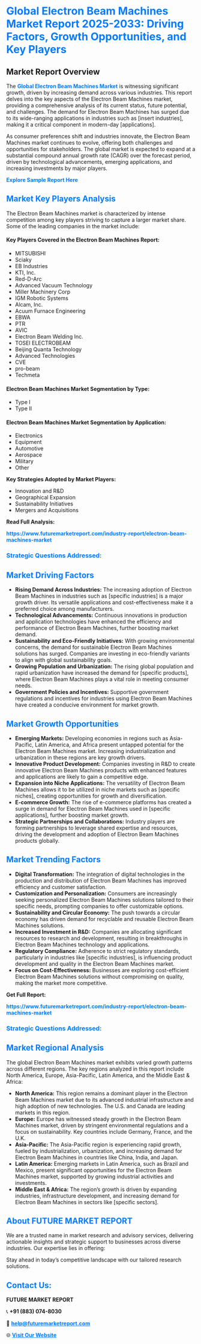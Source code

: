 <h1 style="color: #007BFF;">Global Electron Beam Machines Market Report 2025-2033: Driving Factors, Growth Opportunities, and Key Players</h1>

<section id="overview">
<h2>Market Report Overview</h2>
<p>The <a href="https://www.futuremarketreport.com/industry-report/electron-beam-machines-market" style="color: #007BFF; text-decoration: none;"><strong>Global Electron Beam Machines Market</strong></a> is witnessing significant growth, driven by increasing demand across various industries. This report delves into the key aspects of the Electron Beam Machines market, providing a comprehensive analysis of its current status, future potential, and challenges. The demand for Electron Beam Machines has surged due to its wide-ranging applications in industries such as [insert industries], making it a critical component in modern-day [applications].</p>
<p>As consumer preferences shift and industries innovate, the Electron Beam Machines market continues to evolve, offering both challenges and opportunities for stakeholders. The global market is expected to expand at a substantial compound annual growth rate (CAGR) over the forecast period, driven by technological advancements, emerging applications, and increasing investments by major players.</p>
</section>

<section id="overview">
<p><a href="https://www.futuremarketreport.com/request-sample/reportId=85717" style="color: #007BFF; text-decoration: none;"><strong>Explore Sample Report Here</strong></a></p>
</section>

<section id="key-players">
<h2 style="color: #007BFF;">Market Key Players Analysis</h2>
<p>The Electron Beam Machines market is characterized by intense competition among key players striving to capture a larger market share. Some of the leading companies in the market include:</p>
<h4>Key Players Covered in the Electron Beam Machines Report:</h4>
<ul><li>MITSUBISHI</li><li>Sciaky</li><li>EB Industries</li><li>KTI, Inc.</li><li>Red-D-Arc</li><li>Advanced Vacuum Technology</li><li>Miller Machinery Corp</li><li>IGM Robotic Systems</li><li>Alcam, Inc.</li><li>Acuum Furnace Engineering</li><li>EBWA</li><li>PTR</li><li>AVIC</li><li>Electron Beam Welding Inc.</li><li>TOSEI ELECTROBEAM</li><li>Beijing Quanta Technology</li><li>Advanced Technologies</li><li>CVE</li><li>pro-beam</li><li>Techmeta</li></ul>
<h4>Electron Beam Machines Market Segmentation by Type:</h4>
<ul><li>Type I</li><li>Type II</li></ul>

<h4>Electron Beam Machines Market Segmentation by Application:</h4>
<ul><li>Electronics</li><li>Equipment</li><li>Automotive</li><li>Aerospace</li><li>Military</li><li>Other</li></ul>
<p><strong>Key Strategies Adopted by Market Players:</strong></p>
<ul>
<li>Innovation and R&D</li>
<li>Geographical Expansion</li>
<li>Sustainability Initiatives</li>
<li>Mergers and Acquisitions</li>
</ul>
</section>

<section>
<p><strong>Read Full Analysis: </strong></p><a href="https://www.futuremarketreport.com/industry-report/electron-beam-machines-market" style="color: #007BFF; text-decoration: none;"><strong>https://www.futuremarketreport.com/industry-report/electron-beam-machines-market</strong></a>
<h3 style="color: #007BFF;">Strategic Questions Addressed:</h3>
</section>

<section id="driving-factors">
<h2 style="color: #007BFF;">Market Driving Factors</h2>
<ul>
<li><strong>Rising Demand Across Industries:</strong> The increasing adoption of Electron Beam Machines in industries such as [specific industries] is a major growth driver. Its versatile applications and cost-effectiveness make it a preferred choice among manufacturers.</li>
<li><strong>Technological Advancements:</strong> Continuous innovations in production and application technologies have enhanced the efficiency and performance of Electron Beam Machines, further boosting market demand.</li>
<li><strong>Sustainability and Eco-Friendly Initiatives:</strong> With growing environmental concerns, the demand for sustainable Electron Beam Machines solutions has surged. Companies are investing in eco-friendly variants to align with global sustainability goals.</li>
<li><strong>Growing Population and Urbanization:</strong> The rising global population and rapid urbanization have increased the demand for [specific products], where Electron Beam Machines plays a vital role in meeting consumer needs.</li>
<li><strong>Government Policies and Incentives:</strong> Supportive government regulations and incentives for industries using Electron Beam Machines have created a conducive environment for market growth.</li>
</ul>
</section>

<section id="growth-opportunities">
<h2 style="color: #007BFF;">Market Growth Opportunities</h2>
<ul>
<li><strong>Emerging Markets:</strong> Developing economies in regions such as Asia-Pacific, Latin America, and Africa present untapped potential for the Electron Beam Machines market. Increasing industrialization and urbanization in these regions are key growth drivers.</li>
<li><strong>Innovative Product Development:</strong> Companies investing in R&D to create innovative Electron Beam Machines products with enhanced features and applications are likely to gain a competitive edge.</li>
<li><strong>Expansion into Niche Applications:</strong> The versatility of Electron Beam Machines allows it to be utilized in niche markets such as [specific niches], creating opportunities for growth and diversification.</li>
<li><strong>E-commerce Growth:</strong> The rise of e-commerce platforms has created a surge in demand for Electron Beam Machines used in [specific applications], further boosting market growth.</li>
<li><strong>Strategic Partnerships and Collaborations:</strong> Industry players are forming partnerships to leverage shared expertise and resources, driving the development and adoption of Electron Beam Machines products globally.</li>
</ul>
</section>

<section id="trending-factors">
<h2 style="color: #007BFF;">Market Trending Factors</h2>
<ul>
<li><strong>Digital Transformation:</strong> The integration of digital technologies in the production and distribution of Electron Beam Machines has improved efficiency and customer satisfaction.</li>
<li><strong>Customization and Personalization:</strong> Consumers are increasingly seeking personalized Electron Beam Machines solutions tailored to their specific needs, prompting companies to offer customizable options.</li>
<li><strong>Sustainability and Circular Economy:</strong> The push towards a circular economy has driven demand for recyclable and reusable Electron Beam Machines solutions.</li>
<li><strong>Increased Investment in R&D:</strong> Companies are allocating significant resources to research and development, resulting in breakthroughs in Electron Beam Machines technology and applications.</li>
<li><strong>Regulatory Compliance:</strong> Adherence to strict regulatory standards, particularly in industries like [specific industries], is influencing product development and quality in the Electron Beam Machines market.</li>
<li><strong>Focus on Cost-Effectiveness:</strong> Businesses are exploring cost-efficient Electron Beam Machines solutions without compromising on quality, making the market more competitive.</li>
</ul>
</section>

<section>
<p><strong>Get Full Report: </strong></p><a href="https://www.futuremarketreport.com/industry-report/electron-beam-machines-market" style="color: #007BFF; text-decoration: none;"><strong>https://www.futuremarketreport.com/industry-report/electron-beam-machines-market</strong></a>
<h3 style="color: #007BFF;">Strategic Questions Addressed:</h3>
</section>


<section id="regional-analysis">
<h2 style="color: #007BFF;">Market Regional Analysis</h2>
<p>The global Electron Beam Machines market exhibits varied growth patterns across different regions. The key regions analyzed in this report include North America, Europe, Asia-Pacific, Latin America, and the Middle East & Africa:</p>
<ul>
<li><strong>North America:</strong> This region remains a dominant player in the Electron Beam Machines market due to its advanced industrial infrastructure and high adoption of new technologies. The U.S. and Canada are leading markets in this region.</li>
<li><strong>Europe:</strong> Europe has witnessed steady growth in the Electron Beam Machines market, driven by stringent environmental regulations and a focus on sustainability. Key countries include Germany, France, and the U.K.</li>
<li><strong>Asia-Pacific:</strong> The Asia-Pacific region is experiencing rapid growth, fueled by industrialization, urbanization, and increasing demand for Electron Beam Machines in countries like China, India, and Japan.</li>
<li><strong>Latin America:</strong> Emerging markets in Latin America, such as Brazil and Mexico, present significant opportunities for the Electron Beam Machines market, supported by growing industrial activities and investments.</li>
<li><strong>Middle East & Africa:</strong> The region’s growth is driven by expanding industries, infrastructure development, and increasing demand for Electron Beam Machines in sectors like [specific sectors].</li>
</ul>
</section>

<footer>
<h2 style="color: #007BFF;">About FUTURE MARKET REPORT</h2>
<p>We are a trusted name in market research and advisory services, delivering actionable insights and strategic support to businesses across diverse industries. Our expertise lies in offering:</p>

<p>Stay ahead in today’s competitive landscape with our tailored research solutions.</p>

<h2 style="color: #007BFF;">Contact Us:</h2>
<p><strong>FUTURE MARKET REPORT</strong></p>
<p>📞 <strong>+91 (883) 074-8030</strong></p>
<p>📧 <strong><a href="mailto:help@futuremarketreport.com" style="color: #007BFF;">help@futuremarketreport.com</a></strong></p>
<p>🌐 <strong><a href="https://www.futuremarketreport.com/" style="color: #007BFF;">Visit Our Website</a></strong></p>
</footer>
